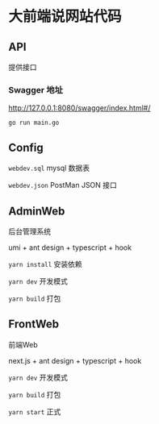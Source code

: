 # 大前端说网站代码

## API

提供接口

### Swagger 地址

http://127.0.0.1:8080/swagger/index.html#/

`go run main.go`
## Config

`webdev.sql` mysql 数据表

`webdev.json` PostMan JSON 接口

## AdminWeb 

后台管理系统

umi + ant design + typescript + hook

`yarn install` 安装依赖

`yarn dev` 开发模式
 
`yarn build` 打包

## FrontWeb

前端Web

next.js + ant design + typescript + hook

`yarn dev` 开发模式
 
`yarn build` 打包

`yarn start` 正式
